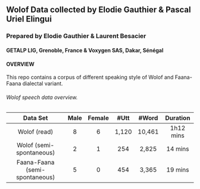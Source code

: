 ## Wolof Data collected by Elodie Gauthier & Pascal Uriel Elingui 
### Prepared by Elodie Gauthier & Laurent Besacier
#### GETALP LIG, Grenoble, France & Voxygen SAS, Dakar, Sénégal    
     
     
#### OVERVIEW    

This repo contains a corpus of different speaking style of Wolof and Faana-Faana dialectal variant.
                
######   Wolof speech data overview.

**Data Set**		       | **Male** | **Female** | **#Utt** | **#Word** | **Duration** |
:-----------------------------:|:--------:|:----------:|:--------:|:---------:|:------------:|
Wolof (read)		       |    8     |     6      |   1,120  |  10,461   |   1h12 mins  |
Wolof (semi-spontaneous)       |    2     |     1      |    254   |   2,825   |     14 mins  |
Faana-Faana (semi-spontaneous) |    5     |     0      |    454   |   3,365   |     19 mins  |
 
